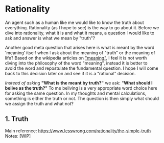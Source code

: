 # Rationality
An agent such as a human like me would like to know the truth about everything. Rationality (as I hope to see) is the way to go about it. Before we dive into rationality, what it is and what it means, a question I would like to ask and answer is what we mean by "truth"?

Another good meta question that arises here is what is meant by the word 'meaning' itself when I ask about the meaning of "truth" or the meaning of life? Based on the wikipedia articles on ["meaning"](https://en.wikipedia.org/wiki/Meaning), I feel it is not worth diving into the philosophy of the word "meaning", instead it is better to avoid the word and repostulate the fundamental question. I hope I will come back to this decision later on and see if it is a "rational" decision. 

*Instead of asking* **"What is the meant by truth?"** we ask: **"What should I belive as the truth?"** To me beliving is a very appropriate word choice here for asking the same question. In my thoughts and mental calculations, something is either the truth or not. The question is then simply what should we assign the truth and what not?

## 1. Truth
Main reference: https://www.lesswrong.com/rationality/the-simple-truth
Notes:
[WIP]

